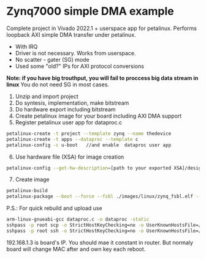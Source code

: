 # Zynq7000 simple DMA example
Complete project in Vivado 2022.1 + userspace app for petalinux. 
Performs loopback AXI simple DMA transfer under petalinux.

- With IRQ
- Driver is not necessary. Works from userspace.
- No scatter - gater (SG) mode
- Used some "old?" IPs for AXI protocol conversions

__Note: if you have big trouthput, you will fail to proccess big data stream in linux__ You do not need SG in most cases.

1. Unzip and import project
2. Do syntesis, implementation, make bitstream
3. Do hardware export including bitstream
4. Create petalinux image for your board including AXI DMA support
5. Register petalinux user app for dataproc.c
```bash
petalinux-create -t project --template zynq --name thedevice
petalinux-create -t apps --dataproc --template c
petalinux-config -c u-boot   //and enable  dataproc user app
```
6. Use hardware file (XSA) for image creation
```bash
petalinux-config --get-hw-description=[path to your exported XSA]/design_1_wrapper.xsa
```

7. Create image
```bash
petalinux-build 
petalinux-package --boot --force --fsbl ./images/linux/zynq_fsbl.elf --fpga ./images/linux/system.bit --u-boot
```

P.S.:
For quick rebuild and upload use

```bash
arm-linux-gnueabi-gcc dataproc.c -o dataproc -static
sshpass -p root scp -o StrictHostKeyChecking=no -o UserKnownHostsFile=/dev/null -r ./dataproc root@192.168.1.3:/dataproc
sshpass -p root ssh -o StrictHostKeyChecking=no -o UserKnownHostsFile=/dev/null root@192.168.1.3
```

192.168.1.3 is board's IP. You should mae it constant in router. But normaly board will change MAC after and own key each reboot.
